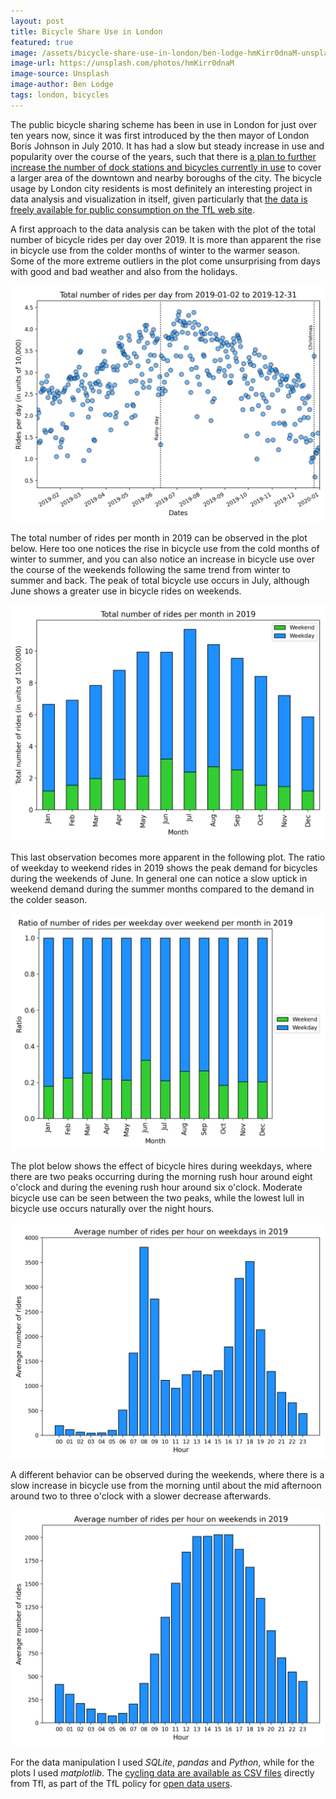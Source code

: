 ```yaml
---
layout: post
title: Bicycle Share Use in London
featured: true
image: /assets/bicycle-share-use-in-london/ben-lodge-hmKirr0dnaM-unsplash.jpg
image-url: https://unsplash.com/photos/hmKirr0dnaM
image-source: Unsplash
image-author: Ben Lodge
tags: london, bicycles
---
```


The public bicycle sharing scheme has been in use in London for just over ten years now, since it was first introduced by the then mayor of London Boris Johnson in July 2010. It has had a slow but steady increase in use and popularity over the course of the years, such that there is [a plan to further increase the number of dock stations and bicycles currently in use](https://tfl.gov.uk/info-for/media/press-releases/2020/june/tfl-to-expand-santander-cycles-scheme-to-keep-up-with-demand) to cover a larger area of the downtown and nearby boroughs of the city. The bicycle usage by London city residents is most definitely an interesting project in data analysis and visualization in itself, given particularly that [the data is freely available for public consumption on the TfL web site](https://cycling.data.tfl.gov.uk/).

A first approach to the data analysis can be taken with the plot of the total number of bicycle rides per day over 2019. It is more than apparent the rise in bicycle use from the colder months of winter to the warmer season. Some of the more extreme outliers in the plot come unsurprising from days with good and bad weather and also from the holidays.

![Total number of rides per day for 2019](/assets/bicycle-share-use-in-london/tot_num_rides_per_day_2019.png)

The total number of rides per month in 2019 can be observed in the plot below. Here too one notices the rise in bicycle use from the cold months of winter to summer, and you can also notice an increase in bicycle use over the course of the weekends following the same trend from winter to summer and back. The peak of total bicycle use occurs in July, although June shows a greater use in bicycle rides on weekends.

![Total number of rides by month in 2019](/assets/bicycle-share-use-in-london/tot_rides_by_month_2019.png "Total number of rides by month in 2019")

This last observation becomes more apparent in the following plot. The ratio of weekday to weekend rides in 2019 shows the peak demand for bicycles during the weekends of June. In general one can notice a slow uptick in weekend demand during the summer months compared to the demand in the colder season.

![Ratio of the number of rides per month for 2019](/assets/bicycle-share-use-in-london/ratio_rides_by_month_2019.png)

The plot below shows the effect of bicycle hires during weekdays, where there are two peaks occurring during the morning rush hour around eight o'clock and during the evening rush hour around six o'clock. Moderate bicycle use can be seen between the two peaks, while the lowest lull in bicycle use occurs naturally over the night hours.

![Average number of rides per hour on weekdays in 2019](/assets/bicycle-share-use-in-london/avg_num_rides_hour_weekdays_2019.png)

A different behavior can be observed during the weekends, where there is a slow increase in bicycle use from the morning until about the mid afternoon around two to three o'clock with a slower decrease afterwards.

![Average number of rides per hour on weekends in 2019](/assets/bicycle-share-use-in-london/avg_num_rides_hour_weekends_2019.png)

For the data manipulation I used _SQLite_, _pandas_ and _Python_, while for the plots I used _matplotlib_. The [cycling data are available as CSV files](https://cycling.data.tfl.gov.uk/) directly from Tfl, as part of the TfL policy for [open data users](https://tfl.gov.uk/info-for/open-data-users/).
